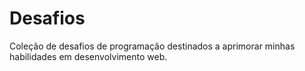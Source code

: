 # Desafios
Coleção de desafios de programação destinados a aprimorar minhas habilidades em desenvolvimento web.
